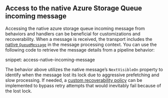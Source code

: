 ## Access to the native Azure Storage Queue incoming message

Accessing the native azure storage queue incoming message from behaviors and handlers can be beneficial for customizations and recoverability.  When a message is received, the transport includes the [native `QueueMessage`](https://learn.microsoft.com/en-us/dotnet/api/azure.storage.queues.models.queuemessage?view=azure-dotnet) in the message processing context. You can use the following code to retrieve the message details from a pipeline behavior:

snippet: access-native-incoming-message

The behavior above utilizes the native message’s `NextVisibleOn` property to identify when the message lost its lock due to aggressive prefetching and slow processing. If needed, a [custom recoverability policy](/nservicebus/recoverability/custom-recoverability-policy.md) can be implemented to bypass retry attempts that would inevitably fail because of the lost lock.

